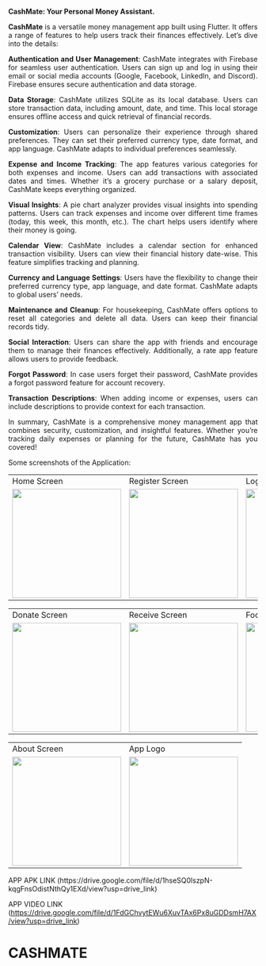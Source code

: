 <div align="justify">
  
**CashMate: Your Personal Money Assistant.**


**CashMate** is a versatile money management app built using Flutter. It offers a range of features to help users track their finances effectively. Let’s dive into the details:


**Authentication and User Management**:
CashMate integrates with Firebase for seamless user authentication. Users can sign up and log in using their email or social media accounts (Google, Facebook, LinkedIn, and Discord).
Firebase ensures secure authentication and data storage.

**Data Storage**:
CashMate utilizes SQLite as its local database. Users can store transaction data, including amount, date, and time.
This local storage ensures offline access and quick retrieval of financial records.

**Customization**:
Users can personalize their experience through shared preferences. They can set their preferred currency type, date format, and app language.
CashMate adapts to individual preferences seamlessly.

**Expense and Income Tracking**:
The app features various categories for both expenses and income. Users can add transactions with associated dates and times.
Whether it’s a grocery purchase or a salary deposit, CashMate keeps everything organized.

**Visual Insights**:
A pie chart analyzer provides visual insights into spending patterns. Users can track expenses and income over different time frames (today, this week, this month, etc.).
The chart helps users identify where their money is going.

**Calendar View**:
CashMate includes a calendar section for enhanced transaction visibility. Users can view their financial history date-wise.
This feature simplifies tracking and planning.

**Currency and Language Settings**:
Users have the flexibility to change their preferred currency type, app language, and date format.
CashMate adapts to global users’ needs.

**Maintenance and Cleanup**:
For housekeeping, CashMate offers options to reset all categories and delete all data.
Users can keep their financial records tidy.

**Social Interaction**:
Users can share the app with friends and encourage them to manage their finances effectively.
Additionally, a rate app feature allows users to provide feedback.

**Forgot Password**:
In case users forget their password, CashMate provides a forgot password feature for account recovery.

**Transaction Descriptions**:
When adding income or expenses, users can include descriptions to provide context for each transaction.


In summary, CashMate is a comprehensive money management app that combines security, customization, and insightful features. Whether you’re tracking daily expenses or planning for the future, CashMate has you covered!

</div>
Some screenshots of the Application: 
<p align="center" float="left">
<table>
  <tr>
    <td>Home Screen</td>
    <td>Register Screen</td>
    <td>Login Screen</td>
    <td>Dashboard Screen</td>
  </tr>
  <tr>
    <td><img src="https://github.com/MuditAggarwal1/FeedZie/assets/135834440/08c13472-c5b4-4e86-aabc-5e027d8d77c6" width="220"></td>
    <td><img src="https://github.com/MuditAggarwal1/FEEDZIE/assets/135834440/a1ef6997-b43a-4826-85b1-5e9077851737" width="220"></td>
    <td><img src="https://github.com/MuditAggarwal1/FEEDZIE/assets/135834440/f753ffcd-5517-42e3-8390-510a4c44ab2d" width="220"></td>
    <td><img src="https://user-images.githubusercontent.com/54005333/147682382-a0a2671d-6160-44d5-a4fb-dab764103ca4.png" width="220"></td>
  </tr>
 </table>
 <table>
  <tr>
    <td>Donate Screen</td>
    <td>Receive Screen</td>
    <td>Food Map Screen</td>
    <td>History Screen</td>
  </tr>
  <tr>
    <td><img src="https://user-images.githubusercontent.com/54005333/147682397-00db142f-8817-47d5-b23d-e67aef63ea02.png" width="220"></td>
    <td><img src="https://user-images.githubusercontent.com/54005333/147682399-7f6ba8ba-0805-4797-9af1-8994707c9adb.png" width="220"></td>
    <td><img src="https://user-images.githubusercontent.com/54005333/147683214-c1795ace-d312-40f2-9b1f-72a855ea27bd.png" width="220"></td>
    <td><img src="https://user-images.githubusercontent.com/54005333/147683209-1f154899-b993-43e2-8536-d8fceb61cbe5.png" width="220"></td>
  </tr>
 </table>
 </table>
 <table>
  <tr>
    <td>About Screen</td>
     <td>App Logo</td>
  </tr>
  <tr>
    <td><img src="https://github.com/MuditAggarwal1/FeedZie/assets/135834440/2f95a22d-0745-428d-9b24-f94358fa2a1a" width="220"></td>
    <td><img src="https://github.com/MuditAggarwal1/FeedZie/assets/135834440/5a7f1a26-a2c4-4402-bf6d-4e8882c0704f" width="220"></td>
  </tr>
 </table>
 </p>
 APP APK LINK  (https://drive.google.com/file/d/1hseSQ0lszpN-kqgFnsOdistNthQy1EXd/view?usp=drive_link)
 
 APP VIDEO LINK (https://drive.google.com/file/d/1FdGChvytEWu6XuvTAx6Px8uGDDsmH7AX/view?usp=drive_link)

 
# CASHMATE

